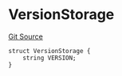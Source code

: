 # VersionStorage
[Git Source](https://github.com/thrackle-io/tron/blob/4370cba4c6c86564c45ea5da17298f68b13753b5/src/protocol/diamond/VersionFacetLib.sol)


```solidity
struct VersionStorage {
    string VERSION;
}
```

